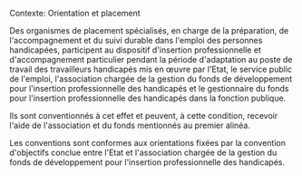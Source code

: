 Contexte: Orientation et placement

Des organismes de placement spécialisés, en charge de la préparation, de l'accompagnement et du suivi durable dans l'emploi des personnes handicapées, participent au dispositif d'insertion professionnelle et d'accompagnement particulier pendant la période d'adaptation au poste de travail des travailleurs handicapés mis en œuvre par l'Etat, le service public de l'emploi, l'association chargée de la gestion du fonds de développement pour l'insertion professionnelle des handicapés et le gestionnaire du fonds pour l'insertion professionnelle des handicapés dans la fonction publique.

Ils sont conventionnés à cet effet et peuvent, à cette condition, recevoir l'aide de l'association et du fonds mentionnés au premier alinéa.

Les conventions sont conformes aux orientations fixées par la convention d'objectifs conclue entre l'Etat et l'association chargée de la gestion du fonds de développement pour l'insertion professionnelle des handicapés.